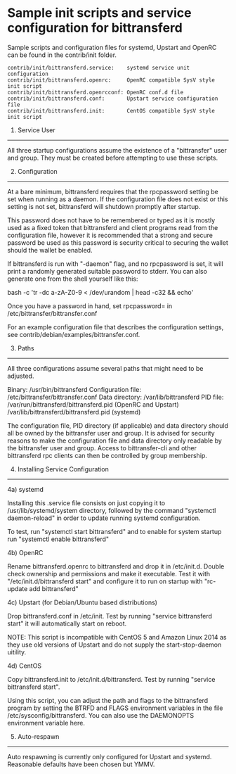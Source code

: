 Sample init scripts and service configuration for bittransferd
==========================================================

Sample scripts and configuration files for systemd, Upstart and OpenRC
can be found in the contrib/init folder.

    contrib/init/bittransferd.service:    systemd service unit configuration
    contrib/init/bittransferd.openrc:     OpenRC compatible SysV style init script
    contrib/init/bittransferd.openrcconf: OpenRC conf.d file
    contrib/init/bittransferd.conf:       Upstart service configuration file
    contrib/init/bittransferd.init:       CentOS compatible SysV style init script

1. Service User
---------------------------------

All three startup configurations assume the existence of a "bittransfer" user
and group.  They must be created before attempting to use these scripts.

2. Configuration
---------------------------------

At a bare minimum, bittransferd requires that the rpcpassword setting be set
when running as a daemon.  If the configuration file does not exist or this
setting is not set, bittransferd will shutdown promptly after startup.

This password does not have to be remembered or typed as it is mostly used
as a fixed token that bittransferd and client programs read from the configuration
file, however it is recommended that a strong and secure password be used
as this password is security critical to securing the wallet should the
wallet be enabled.

If bittransferd is run with "-daemon" flag, and no rpcpassword is set, it will
print a randomly generated suitable password to stderr.  You can also
generate one from the shell yourself like this:

bash -c 'tr -dc a-zA-Z0-9 < /dev/urandom | head -c32 && echo'

Once you have a password in hand, set rpcpassword= in /etc/bittransfer/bittransfer.conf

For an example configuration file that describes the configuration settings,
see contrib/debian/examples/bittransfer.conf.

3. Paths
---------------------------------

All three configurations assume several paths that might need to be adjusted.

Binary:              /usr/bin/bittransferd
Configuration file:  /etc/bittransfer/bittransfer.conf
Data directory:      /var/lib/bittransferd
PID file:            /var/run/bittransferd/bittransferd.pid (OpenRC and Upstart)
                     /var/lib/bittransferd/bittransferd.pid (systemd)

The configuration file, PID directory (if applicable) and data directory
should all be owned by the bittransfer user and group.  It is advised for security
reasons to make the configuration file and data directory only readable by the
bittransfer user and group.  Access to bittransfer-cli and other bittransferd rpc clients
can then be controlled by group membership.

4. Installing Service Configuration
-----------------------------------

4a) systemd

Installing this .service file consists on just copying it to
/usr/lib/systemd/system directory, followed by the command
"systemctl daemon-reload" in order to update running systemd configuration.

To test, run "systemctl start bittransferd" and to enable for system startup run
"systemctl enable bittransferd"

4b) OpenRC

Rename bittransferd.openrc to bittransferd and drop it in /etc/init.d.  Double
check ownership and permissions and make it executable.  Test it with
"/etc/init.d/bittransferd start" and configure it to run on startup with
"rc-update add bittransferd"

4c) Upstart (for Debian/Ubuntu based distributions)

Drop bittransferd.conf in /etc/init.  Test by running "service bittransferd start"
it will automatically start on reboot.

NOTE: This script is incompatible with CentOS 5 and Amazon Linux 2014 as they
use old versions of Upstart and do not supply the start-stop-daemon uitility.

4d) CentOS

Copy bittransferd.init to /etc/init.d/bittransferd. Test by running "service bittransferd start".

Using this script, you can adjust the path and flags to the bittransferd program by
setting the BTRFD and FLAGS environment variables in the file
/etc/sysconfig/bittransferd. You can also use the DAEMONOPTS environment variable here.

5. Auto-respawn
-----------------------------------

Auto respawning is currently only configured for Upstart and systemd.
Reasonable defaults have been chosen but YMMV.
